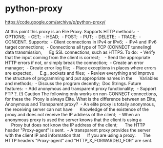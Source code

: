 # python-proxy
https://code.google.com/archive/p/python-proxy/

At this point this proxy is an Elie Proxy.
Supports HTTP methods:
 - OPTIONS;
 - GET;
 - HEAD;
 - POST;
 - PUT;
 - DELETE;
 - TRACE;
 - CONCENT.
Supports:
 - Client connections in IPv4 or IPv6;
 - IPv4 and IPv6 target connections;
 - Connections all type of TCP (CONNECT tunneling) data transmission,
     Eg SSL connections, such as HTTPS.
To do:
 - Verify that the input coming from the client is correct;
   - Send the appropriate HTTP errors if not, or simply break the connection;
 - Create an error manager;
 - Create error log file;
 - Place exceptions in places where errors are expected,
     E.g., sockets and files;
 - Review everything and improve the structure of programming and put appropriate names in the
     Variables and methods;
 - Discuss the program decently;
 Doc Strings.
Future features:
 - Add anonymous and transparent proxy functionality;
 - Support FTP ?.
(!) Caution The following only works on non-CONNECT connections, for these the
 Proxy is always Elite.
What is the difference between an Elite, Anonymous and Transparent proxy?
 - An elite proxy is totally anonymous, the receiving server can not have
     Knowledge of the existence of the proxy and does not receive the IP address of the client;
 - When an anonymous proxy is used the server knows that the client is using a
     Proxy but does not know the IP address of the client;
     The HTTP header "Proxy-agent" is sent.
 - A transparent proxy provides the server with the client IP and information that
     If you are using a proxy.
     The HTTP headers "Proxy-agent" and "HTTP_X_FORWARDED_FOR" are sent.
